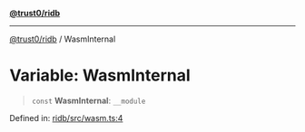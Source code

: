 [**@trust0/ridb**](../README.md)

***

[@trust0/ridb](../README.md) / WasmInternal

# Variable: WasmInternal

> `const` **WasmInternal**: `__module`

Defined in: [ridb/src/wasm.ts:4](https://github.com/trust0-project/RIDB/blob/8f8fe2edeed75fca8df293b533a5cdcbd0518592/packages/ridb/src/wasm.ts#L4)
